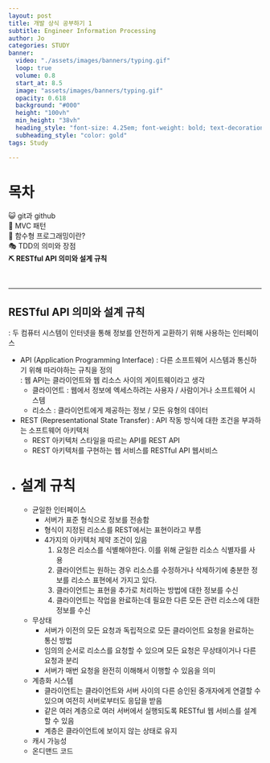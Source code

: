 ```yaml
---
layout: post
title: 개발 상식 공부하기 1
subtitle: Engineer Information Processing
author: Jo
categories: STUDY
banner:
  video: "./assets/images/banners/typing.gif"
  loop: true
  volume: 0.8
  start_at: 8.5
  image: "assets/images/banners/typing.gif"
  opacity: 0.618
  background: "#000"
  height: "100vh"
  min_height: "38vh"
  heading_style: "font-size: 4.25em; font-weight: bold; text-decoration: underline"
  subheading_style: "color: gold"
tags: Study

---
```


# 목차
😺 git과 github <br>
🚥 MVC 패턴 <br>
🎱 함수형 프로그래밍이란? <br>
🎭 TDD의 의미와 장점 <br>
<b>⛏ RESTful API 의미와 설계 규칙</b> <br>

<br>
<hr>

## RESTful API 의미와 설계 규칙
: 두 컴퓨터 시스템이 인터넷을 통해 정보를 안전하게 교환하기 위해 사용하는 인터페이스
- API (Application Programming Interface)
  : 다른 소프트웨어 시스템과 통신하기 위해 따라야하는 규칙을 정의 <br>
  : 웹 API는 클라이언트와 웹 리소스 사이의 게이트웨이라고 생각
  - 클라이언트 : 웹에서 정보에 엑세스하려는 사용자 / 사람이거나 소프트웨어 시스템
  - 리소스 : 클라이언트에게 제공하는 정보 / 모든 유형의 데이터
- REST (Representational State Transfer)
  : API 작동 방식에 대한 조건을 부과하는 소프트웨어 아키텍처
  - REST 아키텍처 스타일을 따르는 API를 REST API
  - REST 아키텍처를 구현하는 웹 서비스를 RESTful API 웹서비스
- # 설계 규칙
  - 균일한 인터페이스
    - 서버가 표준 형식으로 정보를 전송함
    - 형식이 지정된 리소스를 REST에서는 표현이라고 부름
    - 4가지의 아키텍처 제약 조건이 있음
      1. 요청은 리소스를 식별해야한다. 이를 위해 균일한 리소스 식별자를 사용
      2. 클라이언트는 원하는 경우 리소스를 수정하거나 삭제하기에 충분한 정보를 리소스 표현에서 가지고 있다.
      3. 클라이언트는 표현을 추가로 처리하는 방법에 대한 정보를 수신
      4. 클라이언트는 작업을 완료하는데 필요한 다른 모든 관련 리소스에 대한 정보를 수신
  - 무상태
    - 서버가 이전의 모든 요청과 독립적으로 모든 클라이언트 요청을 완료하는 통신 방법
    - 임의의 순서로 리소스를 요청할 수 있으며 모든 요청은 무상태이거나 다른 요청과 분리
    - 서버가 매번 요청을 완전히 이해해서 이행할 수 있음을 의미
  - 계층화 시스템
    - 클라이언트는 클라이언트와 서버 사이의 다른 승인된 중개자에게 연결할 수 있으며 여전히 서버로부터도 응답을 받음
    - 같은 여러 계층으로 여러 서버에서 실행되도록 RESTful 웹 서비스를 설계할 수 있음
    - 계층은 클라이언트에 보이지 않는 상태로 유지
  - 캐시 가능성
  - 온디맨드 코드
    














